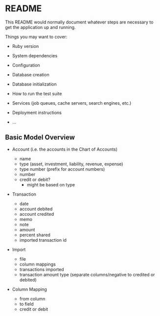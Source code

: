 # README

This README would normally document whatever steps are necessary to get the
application up and running.

Things you may want to cover:

* Ruby version

* System dependencies

* Configuration

* Database creation

* Database initialization

* How to run the test suite

* Services (job queues, cache servers, search engines, etc.)

* Deployment instructions

* ...

## Basic Model Overview
- Account (i.e. the accounts in the Chart of Accounts)
  - name
  - type (asset, investment, liability, revenue, expense)
  - type number (prefix for account numbers)
  - number
  - credit or debit?
    - might be based on type

- Transaction
  - date
  - account debited
  - account credited
  - memo
  - note
  - amount
  - percent shared
  - imported transaction id

- Import
  - file
  - column mappings
  - transactions imported
  - transaction amount type (separate columns/negative to credited or debited)

- Column Mapping
  - from column
  - to field
  - credit or debit
